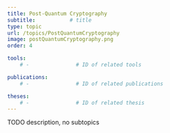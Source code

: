 ```yaml
---
title: Post-Quantum Cryptography
subtitle:           # title
type: topic
url: /topics/PostQuantumCryptography
image: postQuantumCryptography.png
order: 4

tools:
    # -               # ID of related tools

publications:
    # -               # ID of related publications

theses:
    # -               # ID of related thesis
---
```


TODO description, no subtopics